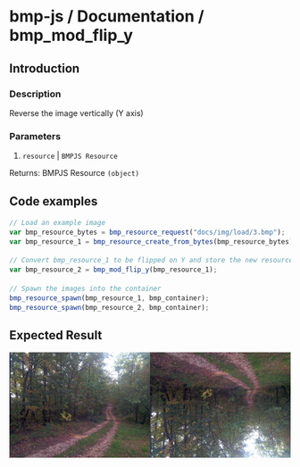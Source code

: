 # bmp-js / Documentation / bmp_mod_flip_y
## Introduction

### Description

Reverse the image vertically (Y axis)

### Parameters

1. `resource` | `BMPJS Resource`

Returns: BMPJS Resource `(object)`

## Code examples

```js
// Load an example image
var bmp_resource_bytes = bmp_resource_request("docs/img/load/3.bmp");
var bmp_resource_1 = bmp_resource_create_from_bytes(bmp_resource_bytes);

// Convert bmp_resource_1 to be flipped on Y and store the new resource here
var bmp_resource_2 = bmp_mod_flip_y(bmp_resource_1);

// Spawn the images into the container
bmp_resource_spawn(bmp_resource_1, bmp_container);
bmp_resource_spawn(bmp_resource_2, bmp_container);
```

## Expected Result

![expected-result](./img/015.png)
